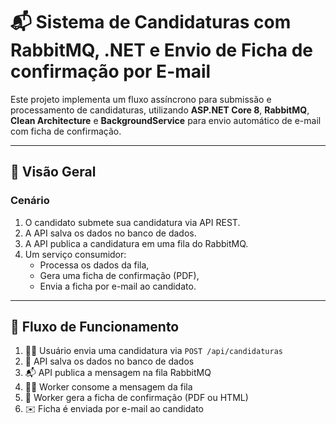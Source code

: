 # 📬 Sistema de Candidaturas com RabbitMQ, .NET e Envio de Ficha de confirmação por E-mail

Este projeto implementa um fluxo assíncrono para submissão e processamento de candidaturas, utilizando **ASP.NET Core 8**, **RabbitMQ**, **Clean Architecture** e **BackgroundService** para envio automático de e-mail com ficha de confirmação.

---

## 📌 Visão Geral

### Cenário

1. O candidato submete sua candidatura via API REST.
2. A API salva os dados no banco de dados.
3. A API publica a candidatura em uma fila do RabbitMQ.
4. Um serviço consumidor:
   - Processa os dados da fila,
   - Gera uma ficha de confirmação (PDF),
   - Envia a ficha por e-mail ao candidato.

---

## 🔄 Fluxo de Funcionamento

1. 🧑‍💼 Usuário envia uma candidatura via `POST /api/candidaturas`
2. 💾 API salva os dados no banco de dados
3. 📬 API publica a mensagem na fila RabbitMQ
4. 🧑‍🔧 Worker consome a mensagem da fila
5. 🧾 Worker gera a ficha de confirmação (PDF ou HTML)
6. ✉️ Ficha é enviada por e-mail ao candidato



